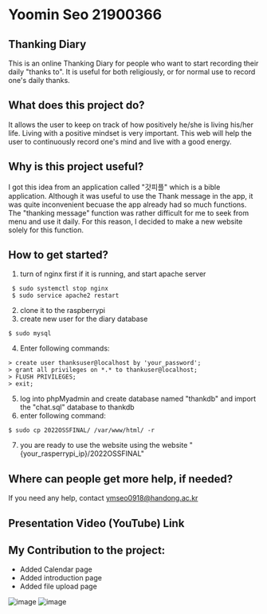 # Yoomin Seo 21900366
## Thanking Diary
  
  This is an online Thanking Diary for people who want 
  to start recording their daily "thanks to". It is useful for both religiously,
  or for normal use to record one's daily thanks.
  
    
## What does this project do?
  It allows the user to keep on track of how positively he/she is living his/her life.
  Living with a positive mindset is very important.
  This web will help the user to continuously record one's mind and live with a good energy.

## Why is this project useful?
  I got this idea from an application called "갓피플" which is a bible application.
  Although it was useful to use the Thank message in the app, it was quite inconvenient 
  becuase the app already had so much functions. The "thanking message" function was 
  rather difficult for me to seek from menu and use it daily. For this reason, I decided
  to make a new website solely for this function.

## How to get started?
  1. turn of nginx first if it is running, and start apache server
 ```
  $ sudo systemctl stop nginx
  $ sudo service apache2 restart
```
  2. clone it to the raspberrypi
  3. create new user for the diary database
 ```
 $ sudo mysql
 ```
 4. Enter following commands:
 ```
 > create user thanksuser@localhost by 'your_password';
 > grant all privileges on *.* to thankuser@localhost;
 > FLUSH PRIVILEGES;
 > exit;
```
5. log into phpMyadmin and create database named "thankdb" and import the "chat.sql" database to thankdb
6. enter following command:
```
$ sudo cp 2022OSSFINAL/ /var/www/html/ -r
```
7. you are ready to use the website using the website "{your_rasperrypi_ip}/2022OSSFINAL"

## Where can people get more help, if needed?
  If you need any help, contact ymseo0918@handong.ac.kr
  
  
## Presentation Video (YouTube) Link

  
## My Contribution to the project:
  - Added Calendar page
  - Added introduction page
  - Added file upload page

![image](https://user-images.githubusercontent.com/103616497/172192331-6c199e24-f304-414c-95f5-1ec611b32aad.png)
![image](https://user-images.githubusercontent.com/103616497/172195640-8d74a14e-9f6b-42ad-bda5-e1d08f8afa63.png)


  
